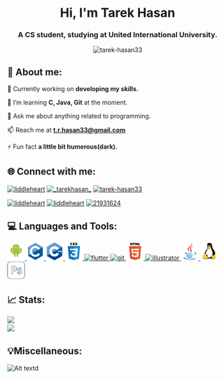 <h1 align="center">Hi, I'm Tarek Hasan</h1>
<h3 align="center">A CS student, studying at United International University.</h3>

<p align="center"> <img src="https://komarev.com/ghpvc/?username=tarek-hasan33&label=Profile%20views&color=0e75b6&style=flat" alt="tarek-hasan33" /> </p>


## 💫 About me:
🔭 Currently working on **developing my skills.**

🌱 I’m learning **C, Java, Git** at the moment.

💬 Ask me about anything related to programming.

📫 Reach me at **t.r.hasan33@gmail.com**

⚡ Fun fact **a little bit humerous(dark).**

## 🌐 Connect with me:
<p align="left">
<a href="https://fb.com/liddleheart" target="blank"><img align="center" src="https://img.shields.io/badge/Facebook-1877F2?style=for-the-badge&logo=facebook&logoColor=white" alt="liddleheart" height="30" width="120" /></a>
<a href="https://instagram.com/_tarekhasan_" target="blank"><img align="center" src="https://img.shields.io/badge/Instagram-E4405F?style=for-the-badge&logo=instagram&logoColor=white" alt="_tarekhasan_" height="30" width="120" /></a>
<a href="https://linkedin.com/in/tarek-hasan33" target="blank"><img align="center" src="https://img.shields.io/badge/LinkedIn-0077B5?style=for-the-badge&logo=linkedin&logoColor=white" alt="tarek-hasan33" height="30" width="120" /></a>

<a href="https://codeforces.com/profile/liddleheart" target="blank"><img align="center" src="https://img.shields.io/badge/Codeforces-445f9d?style=for-the-badge&logo=Codeforces&logoColor=white" alt="liddleheart" height="30" width="120" /></a>
<a href="https://www.leetcode.com/liddleheart" target="blank"><img align="center" src="https://img.shields.io/badge/-LeetCode-FFA116?style=for-the-badge&logo=LeetCode&logoColor=black" alt="liddleheart" height="30" width="120" /></a>
<a href="https://stackoverflow.com/users/21931624" target="blank"><img align="center" src="https://aleen42.github.io/badges/src/stackoverflow.svg" alt="21931624" height="30" width="120" /></a>
</p>

## 💻 Languages and Tools:
<p align="left"> <a href="https://developer.android.com" target="_blank" rel="noreferrer"> <img src="https://raw.githubusercontent.com/devicons/devicon/master/icons/android/android-original-wordmark.svg" alt="android" width="40" height="40"/> </a> <a href="https://www.cprogramming.com/" target="_blank" rel="noreferrer"> <img src="https://raw.githubusercontent.com/devicons/devicon/master/icons/c/c-original.svg" alt="c" width="40" height="40"/> </a> <a href="https://www.w3schools.com/cpp/" target="_blank" rel="noreferrer"> <img src="https://raw.githubusercontent.com/devicons/devicon/master/icons/cplusplus/cplusplus-original.svg" alt="cplusplus" width="40" height="40"/> </a> <a href="https://www.w3schools.com/css/" target="_blank" rel="noreferrer"> <img src="https://raw.githubusercontent.com/devicons/devicon/master/icons/css3/css3-original-wordmark.svg" alt="css3" width="40" height="40"/> </a> <a href="https://flutter.dev" target="_blank" rel="noreferrer"> <img src="https://www.vectorlogo.zone/logos/flutterio/flutterio-icon.svg" alt="flutter" width="40" height="40"/> </a> <a href="https://git-scm.com/" target="_blank" rel="noreferrer"> <img src="https://www.vectorlogo.zone/logos/git-scm/git-scm-icon.svg" alt="git" width="40" height="40"/> </a> <a href="https://www.w3.org/html/" target="_blank" rel="noreferrer"> <img src="https://raw.githubusercontent.com/devicons/devicon/master/icons/html5/html5-original-wordmark.svg" alt="html5" width="40" height="40"/> </a> <a href="https://www.adobe.com/in/products/illustrator.html" target="_blank" rel="noreferrer"> <img src="https://www.vectorlogo.zone/logos/adobe_illustrator/adobe_illustrator-icon.svg" alt="illustrator" width="40" height="40"/> </a> <a href="https://www.java.com" target="_blank" rel="noreferrer"> <img src="https://raw.githubusercontent.com/devicons/devicon/master/icons/java/java-original.svg" alt="java" width="40" height="40"/> </a> <a href="https://www.linux.org/" target="_blank" rel="noreferrer"> <img src="https://raw.githubusercontent.com/devicons/devicon/master/icons/linux/linux-original.svg" alt="linux" width="40" height="40"/> </a> <a href="https://www.photoshop.com/en" target="_blank" rel="noreferrer"> <img src="https://raw.githubusercontent.com/devicons/devicon/master/icons/photoshop/photoshop-line.svg" alt="photoshop" width="40" height="40"/> </a> </p>

## 📈 Stats:
![](https://github-readme-stats.vercel.app/api/top-langs/?username=tarek-hasan33&theme=tokyonight&show_icons=true&hide_border=true&layout=compact)<br/>
![](https://github-readme-stats.vercel.app/api?username=tarek-hasan33&theme=tokyonight&show_icons=true&hide_border=true&count_private=true)<br/>


## 💡Miscellaneous:
![Alt text](https://spotify-recently-played-readme.vercel.app/api?user=5uvpe85ct1v93mxlzd7gc5411&count=3)d


